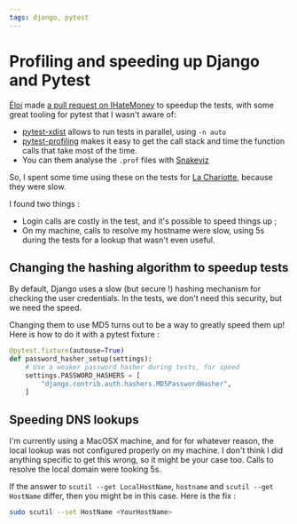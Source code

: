 ```yaml
---
tags: django, pytest
---
```

# Profiling and speeding up Django and Pytest

[Éloi](https://yaal.coop/) made [a pull request on
IHateMoney](https://github.com/spiral-project/ihatemoney/issues/1214) to
speedup the tests, with some great tooling for pytest that I wasn't aware of:

- [pytest-xdist](https://pypi.org/project/pytest-xdist/) allows to run tests in
  parallel, using `-n auto`
- [pytest-profiling](https://pypi.org/project/pytest-profiling/) makes it easy
  to get the call stack and time the function calls that take most of the time.
- You can them analyse the `.prof` files with
  [Snakeviz](https://pypi.org/project/snakeviz/)

So, I spent some time using these on the tests for [La
Chariotte](https://chariotte.fr), because they were slow.

I found two things :

- Login calls are costly in the test, and it's possible to speed things up ;
- On my machine, calls to resolve my hostname were slow, using 5s during the
  tests for a lookup that wasn't even useful.

## Changing the hashing algorithm to speedup tests

By default, Django uses a slow (but secure !) hashing mechanism for checking
the user credentials. In the tests, we don't need this security, but we need
the speed.

Changing them to use MD5 turns out to be a way to greatly speed them up! Here
is how to do it with a pytest fixture :

```python
@pytest.fixture(autouse=True)
def password_hasher_setup(settings):
    # Use a weaker password hasher during tests, for speed
    settings.PASSWORD_HASHERS = [
        "django.contrib.auth.hashers.MD5PasswordHasher",
    ]
```

## Speeding DNS lookups

I'm currently using a MacOSX machine, and for for whatever reason, the local
lookup was not configured properly on my machine. I don't think I did anything
specific to get this wrong, so it might be your case too. Calls to resolve the
local domain were tooking 5s.

If the answer to `scutil --get LocalHostName`, `hostname` and `scutil --get
HostName` differ, then you might be in this case. Here is the fix :

```bash
sudo scutil --set HostName <YourHostName>
```

